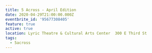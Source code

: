 ```yaml
---
title: 5 Across - April Edition
date: 2020-04-29T21:00:00.000Z
eventbrite_id: '95677308405'
feature: true
active: true
location: Lyric Theatre & Cultural Arts Center  300 E Third St
tags:
  - 5across
---
```

